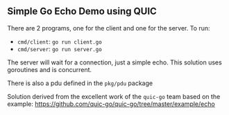## Simple Go Echo Demo using QUIC

There are 2 programs, one for the client and one for the server.  To run:

- `cmd/client`: `go run client.go`
- `cmd/server`: `go run server.go`

The server will wait for a connection, just a simple echo.  This solution uses goroutines and is concurrent.

There is also a pdu defined in the `pkg/pdu` package

Solution derived from the excellent work of the `quic-go` team based on the example: https://github.com/quic-go/quic-go/tree/master/example/echo